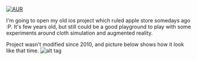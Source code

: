 [![AUR](https://img.shields.io/aur/license/yaourt.svg?maxAge=2592000)]()

I'm going to open my old ios project which ruled apple store somedays ago :P.
It's few years old, but still could be a good playground to play with some experiments around cloth simulation and augmented reality.

Project wasn't modified since 2010, and picture below shows how it look like that time.
![alt tag](http://nullgravity.eu/projects/curtain.jpg)
